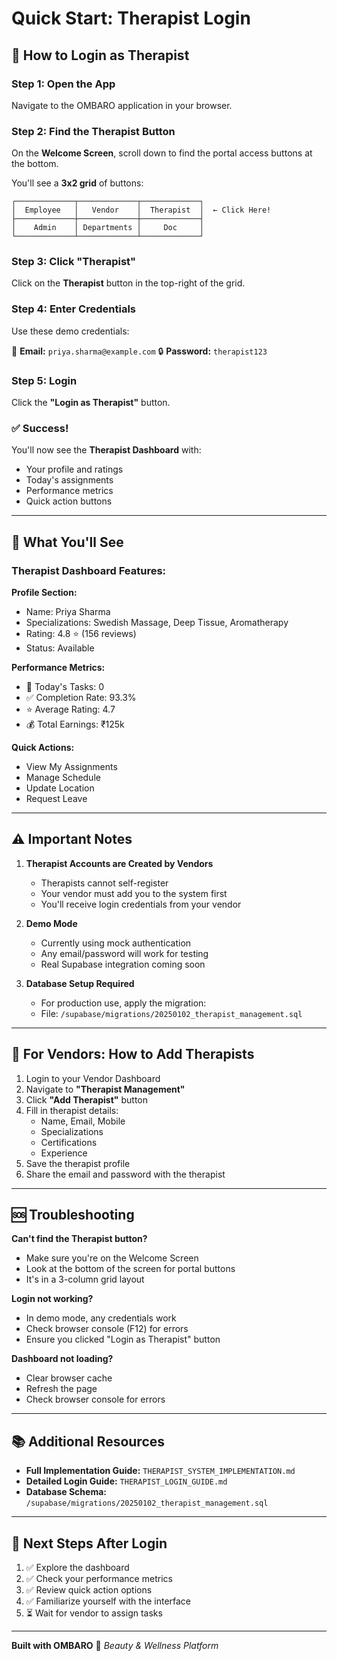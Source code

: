 # Quick Start: Therapist Login

## 🚀 How to Login as Therapist

### Step 1: Open the App
Navigate to the OMBARO application in your browser.

### Step 2: Find the Therapist Button
On the **Welcome Screen**, scroll down to find the portal access buttons at the bottom.

You'll see a **3x2 grid** of buttons:
```
┌─────────────┬─────────────┬─────────────┐
│  Employee   │   Vendor    │  Therapist  │  ← Click Here!
├─────────────┼─────────────┼─────────────┤
│    Admin    │ Departments │     Doc     │
└─────────────┴─────────────┴─────────────┘
```

### Step 3: Click "Therapist"
Click on the **Therapist** button in the top-right of the grid.

### Step 4: Enter Credentials
Use these demo credentials:

📧 **Email:** `priya.sharma@example.com`
🔒 **Password:** `therapist123`

### Step 5: Login
Click the **"Login as Therapist"** button.

### ✅ Success!
You'll now see the **Therapist Dashboard** with:
- Your profile and ratings
- Today's assignments
- Performance metrics
- Quick action buttons

---

## 📱 What You'll See

### Therapist Dashboard Features:

**Profile Section:**
- Name: Priya Sharma
- Specializations: Swedish Massage, Deep Tissue, Aromatherapy
- Rating: 4.8 ⭐ (156 reviews)
- Status: Available

**Performance Metrics:**
- 📅 Today's Tasks: 0
- ✅ Completion Rate: 93.3%
- ⭐ Average Rating: 4.7
- 💰 Total Earnings: ₹125k

**Quick Actions:**
- View My Assignments
- Manage Schedule
- Update Location
- Request Leave

---

## ⚠️ Important Notes

1. **Therapist Accounts are Created by Vendors**
   - Therapists cannot self-register
   - Your vendor must add you to the system first
   - You'll receive login credentials from your vendor

2. **Demo Mode**
   - Currently using mock authentication
   - Any email/password will work for testing
   - Real Supabase integration coming soon

3. **Database Setup Required**
   - For production use, apply the migration:
   - File: `/supabase/migrations/20250102_therapist_management.sql`

---

## 🔧 For Vendors: How to Add Therapists

1. Login to your Vendor Dashboard
2. Navigate to **"Therapist Management"**
3. Click **"Add Therapist"** button
4. Fill in therapist details:
   - Name, Email, Mobile
   - Specializations
   - Certifications
   - Experience
5. Save the therapist profile
6. Share the email and password with the therapist

---

## 🆘 Troubleshooting

**Can't find the Therapist button?**
- Make sure you're on the Welcome Screen
- Look at the bottom of the screen for portal buttons
- It's in a 3-column grid layout

**Login not working?**
- In demo mode, any credentials work
- Check browser console (F12) for errors
- Ensure you clicked "Login as Therapist" button

**Dashboard not loading?**
- Clear browser cache
- Refresh the page
- Check browser console for errors

---

## 📚 Additional Resources

- **Full Implementation Guide:** `THERAPIST_SYSTEM_IMPLEMENTATION.md`
- **Detailed Login Guide:** `THERAPIST_LOGIN_GUIDE.md`
- **Database Schema:** `/supabase/migrations/20250102_therapist_management.sql`

---

## 🎯 Next Steps After Login

1. ✅ Explore the dashboard
2. ✅ Check your performance metrics
3. ✅ Review quick action options
4. ✅ Familiarize yourself with the interface
5. ⏳ Wait for vendor to assign tasks

---

**Built with OMBARO** 🌸
*Beauty & Wellness Platform*
